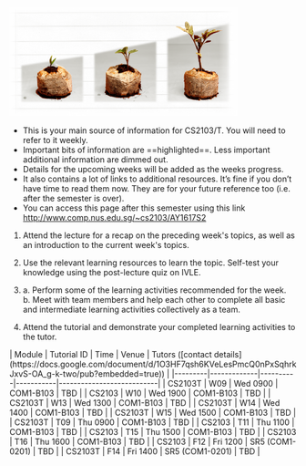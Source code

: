 <seg id="about">

<img src="images/growingPlant.png" width="400">

* This is your main source of information for CS2103/T. You will need to refer to it weekly.
* Important bits of information are ==highlighted==. Less important additional information are dimmed out.
* Details for the upcoming weeks will be added as the weeks progress.
* It also contains a lot of links to additional resources. It’s fine if you don’t have time to read them now. They are for your future reference too (i.e. after the semester is over).
* You can access this page after this semester using this link http://www.comp.nus.edu.sg/~cs2103/AY1617S2

</seg>

<seg id="typicalweek">

1. Attend the lecture for a recap on the preceding week's topics, as well as an introduction to the current week's topics.

2. Use the relevant learning resources to learn the topic. Self-test your knowledge using the post-lecture quiz on IVLE.

3. a. Perform some of the learning activities recommended for the week.    
   b. Meet with team members and help each other to complete all basic and intermediate learning activities collectively as a team.

4. Attend the tutorial and demonstrate your completed learning activities to the tutor.

</seg>

<seg id="tutorial">
| Module  | Tutorial ID | Time     | Venue     | Tutors ([contact details](https://docs.google.com/document/d/1O3HF7qsh6KVeLesPmcQ0nPxSqhrkJxvS-OA_g-k-two/pub?embedded=true)) |
|---------|-------------|----------|-----------|---------------------------|
| CS2103T | W09         | Wed 0900 | COM1-B103 | TBD                       |
| CS2103  | W10         | Wed 1900 | COM1-B103 | TBD                       |
| CS2103T | W13         | Wed 1300 | COM1-B103 | TBD                       |
| CS2103T | W14         | Wed 1400 | COM1-B103 | TBD                       |
| CS2103T | W15         | Wed 1500 | COM1-B103 | TBD                       |
| CS2103T | T09         | Thu 0900 | COM1-B103 | TBD                       |
| CS2103  | T11         | Thu 1100 | COM1-B103 | TBD                       |
| CS2103  | T15         | Thu 1500 | COM1-B103 | TBD                       |
| CS2103  | T16         | Thu 1600 | COM1-B103 | TBD                       |
| CS2103  | F12         | Fri 1200 | SR5 (COM1-0201) | TBD                       |
| CS2103T | F14         | Fri 1400 | SR5 (COM1-0201) | TBD                       |
</seg>
